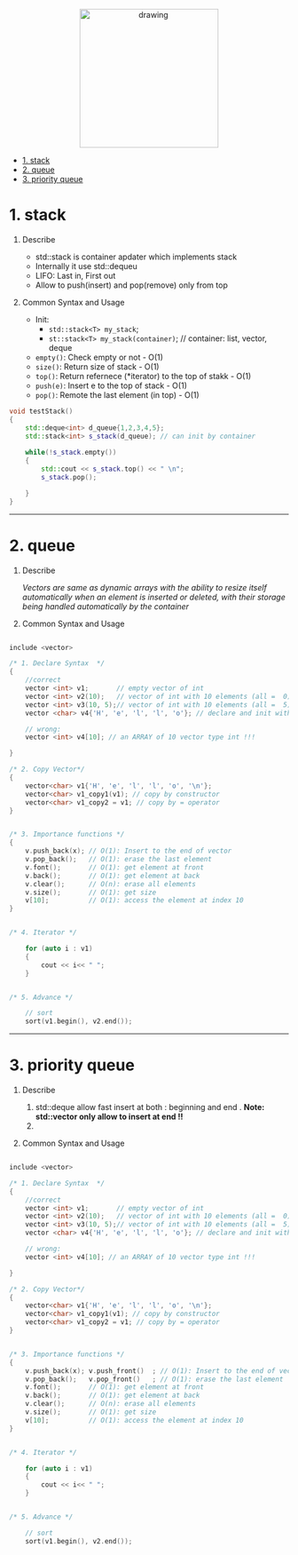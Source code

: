 <p style="text-align:center;">
<img src="https://assets.pokemon.com/assets/cms2/img/pokedex/detail/003.png"
alt="drawing" width="250"/>
</p>

- [1. stack](#1-stack)
- [2. queue](#2-queue)
- [3. priority queue](#3-priority-queue)

# 1. stack

1. Describe
    * std::stack is container apdater which implements stack
    * Internally it use std::dequeu
    * LIFO: Last in, First out
    * Allow to push(insert) and pop(remove) only from top

2. Common Syntax and Usage
    * Init: 
        + `std::stack<T> my_stack`; 
        + `st::stack<T> my_stack(container)`;  // container: list, vector, deque
    * `empty()`: Check empty or not - O(1)
    * `size()`: Return size of stack - O(1)
    * `top()`: Return refernece (*iterator) to the top of stakk - O(1)
    * `push(e)`: Insert e to the top of stack - O(1)
    * `pop()`: Remote the last element (in top) - O(1)
 
```c++
void testStack()
{
    std::deque<int> d_queue{1,2,3,4,5};
    std::stack<int> s_stack(d_queue); // can init by container
    
    while(!s_stack.empty())
    {
        std::cout << s_stack.top() << " \n";
        s_stack.pop();

    }
}

```
---
# 2. queue

1. Describe

    *Vectors are same as dynamic arrays with the ability to resize itself automatically when an element is inserted or deleted, with their storage being handled automatically by the container*

2. Common Syntax and Usage

```c++

include <vector>

/* 1. Declare Syntax  */
{
    //correct
    vector <int> v1;       // empty vector of int
    vector <int> v2(10);   // vector of int with 10 elements (all =  0)
    vector <int> v3(10, 5);// vector of int with 10 elements (all =  5)
    vector <char> v4{'H', 'e', 'l', 'l', 'o'}; // declare and init with value

    // wrong:
    vector <int> v4[10]; // an ARRAY of 10 vector type int !!!

}

/* 2. Copy Vector*/
{
    vector<char> v1{'H', 'e', 'l', 'l', 'o', '\n'};
    vector<char> v1_copy1(v1); // copy by constructor
    vector<char> v1_copy2 = v1; // copy by = operator
}


/* 3. Importance functions */
{
    v.push_back(x); // O(1): Insert to the end of vector
    v.pop_back();   // O(1): erase the last element
    v.font();       // O(1): get element at front
    v.back();       // O(1): get element at back
    v.clear();      // O(n): erase all elements
    v.size();       // O(1): get size
    v[10];          // O(1): access the element at index 10
}


/* 4. Iterator */

    for (auto i : v1)
    {
        cout << i<< " ";
    }


/* 5. Advance */

    // sort
    sort(v1.begin(), v2.end());

```
---

# 3. priority queue

1. Describe

    1. std::deque allow fast insert at both : beginning and end . **Note: std::vector only allow to insert at end !!**
    2.

2. Common Syntax and Usage

```c++

include <vector>

/* 1. Declare Syntax  */
{
    //correct
    vector <int> v1;       // empty vector of int
    vector <int> v2(10);   // vector of int with 10 elements (all =  0)
    vector <int> v3(10, 5);// vector of int with 10 elements (all =  5)
    vector <char> v4{'H', 'e', 'l', 'l', 'o'}; // declare and init with value

    // wrong:
    vector <int> v4[10]; // an ARRAY of 10 vector type int !!!

}

/* 2. Copy Vector*/
{
    vector<char> v1{'H', 'e', 'l', 'l', 'o', '\n'};
    vector<char> v1_copy1(v1); // copy by constructor
    vector<char> v1_copy2 = v1; // copy by = operator
}


/* 3. Importance functions */
{
    v.push_back(x); v.push_front()  ; // O(1): Insert to the end of vector
    v.pop_back();   v.pop_front()   ; // O(1): erase the last element
    v.font();       // O(1): get element at front
    v.back();       // O(1): get element at back
    v.clear();      // O(n): erase all elements
    v.size();       // O(1): get size
    v[10];          // O(1): access the element at index 10
}


/* 4. Iterator */

    for (auto i : v1)
    {
        cout << i<< " ";
    }


/* 5. Advance */

    // sort
    sort(v1.begin(), v2.end());

```

